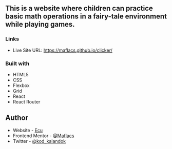 ## This is a website where children can practice basic math operations in a fairy-tale environment while playing games.

### Links

- Live Site URL: https://maflacs.github.io/clicker/


### Built with

- HTML5 
- CSS 
- Flexbox
- Grid
- React
- React Router



## Author

- Website - [Ecu](https://maflacs.github.io/portfolio/)
- Frontend Mentor - [@Maflacs](https://www.frontendmentor.io/profile/Maflacs)
- Twitter - [@kod_kalandok](https://x.com/kod_kalandok)
